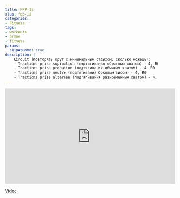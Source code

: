 ```yaml
---
title: FPP-12
slug: fpp-12
categories:
- Fitness
tags:
- workouts
- armee
- fitness
params:
  skipAtHome: true
description: |
    Circuit (повторять круг с минимальным отдыхом, сколько можешь):
    - Tractions prise supination (подтягивания обратным хватом) - 4, R0
    - Tractions prise pronation (подтягивания обычным хватом) - 4, R0
    - Tractions prise neutre (подтягивания боковым висом) - 4, R0
    - Tractions prise alternee (подтягивания разноименным хватом) - 4, R0
---
```

<iframe width="560" height="315" src="https://www.youtube.com/embed/3C0nCfRw9y8?si=tuCFkR0qEBqaegFU" title="YouTube video player" frameborder="0" allow="accelerometer; autoplay; clipboard-write; encrypted-media; gyroscope; picture-in-picture; web-share" allowfullscreen></iframe>

[Video](https://youtu.be/3C0nCfRw9y8?si=tuCFkR0qEBqaegFU)
